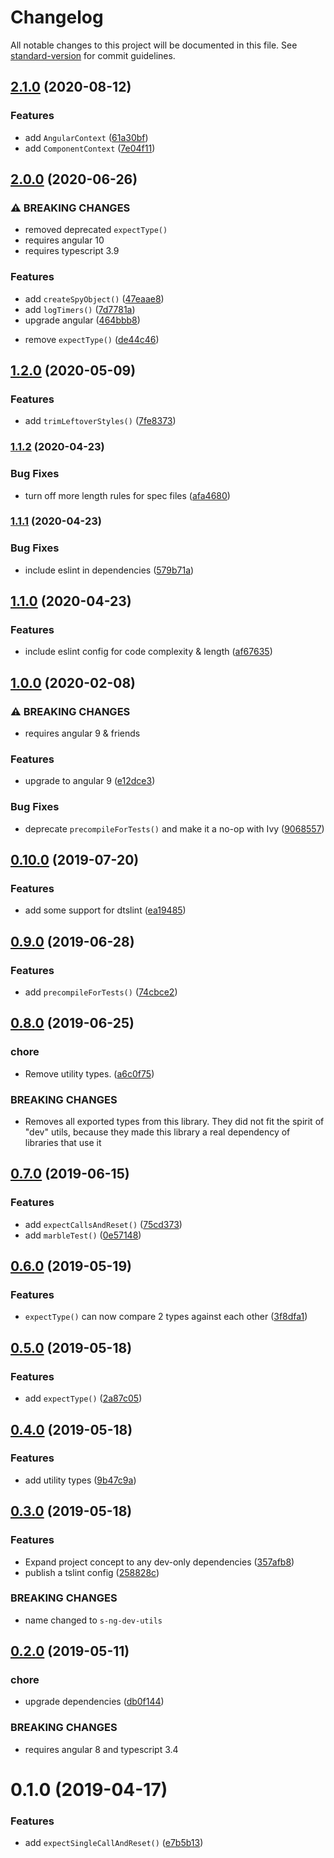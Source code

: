 # Changelog

All notable changes to this project will be documented in this file. See [standard-version](https://github.com/conventional-changelog/standard-version) for commit guidelines.

## [2.1.0](https://github.com/simontonsoftware/s-ng-dev-utils/compare/v2.0.0...v2.1.0) (2020-08-12)

### Features

- add `AngularContext` ([61a30bf](https://github.com/simontonsoftware/s-ng-dev-utils/commit/61a30bf9ad6fb8c13967dd9292a908367383c9a3))
- add `ComponentContext` ([7e04f11](https://github.com/simontonsoftware/s-ng-dev-utils/commit/7e04f11990eed2b828d0188f10581c8d7716e402))

## [2.0.0](https://github.com/simontonsoftware/s-ng-dev-utils/compare/v1.2.0...v2.0.0) (2020-06-26)

### ⚠ BREAKING CHANGES

- removed deprecated `expectType()`
- requires angular 10
- requires typescript 3.9

### Features

- add `createSpyObject()` ([47eaae8](https://github.com/simontonsoftware/s-ng-dev-utils/commit/47eaae89d598f8fd776825dbffb400dabfe1910a))
- add `logTimers()` ([7d7781a](https://github.com/simontonsoftware/s-ng-dev-utils/commit/7d7781a3cc67d0e7cf0470dbefafb4b15d758fd2))
- upgrade angular ([464bbb8](https://github.com/simontonsoftware/s-ng-dev-utils/commit/464bbb8932f3ead8b130d74c13ef44063e6d2ee8))

* remove `expectType()` ([de44c46](https://github.com/simontonsoftware/s-ng-dev-utils/commit/de44c46008d2b6588b7efbe1d8756dc1b20b6ead))

## [1.2.0](https://github.com/simontonsoftware/s-ng-dev-utils/compare/v1.1.2...v1.2.0) (2020-05-09)

### Features

- add `trimLeftoverStyles()` ([7fe8373](https://github.com/simontonsoftware/s-ng-dev-utils/commit/7fe8373c9d7121f27347cdd07d381aa40301eee7))

### [1.1.2](https://github.com/simontonsoftware/s-ng-dev-utils/compare/v1.1.1...v1.1.2) (2020-04-23)

### Bug Fixes

- turn off more length rules for spec files ([afa4680](https://github.com/simontonsoftware/s-ng-dev-utils/commit/afa4680fa729318641f5197cd6fc59f804a40a39))

### [1.1.1](https://github.com/simontonsoftware/s-ng-dev-utils/compare/v1.1.0...v1.1.1) (2020-04-23)

### Bug Fixes

- include eslint in dependencies ([579b71a](https://github.com/simontonsoftware/s-ng-dev-utils/commit/579b71a2b5c2ec23a937d07a112425451c1b53b2))

## [1.1.0](https://github.com/simontonsoftware/s-ng-dev-utils/compare/v1.0.0...v1.1.0) (2020-04-23)

### Features

- include eslint config for code complexity & length ([af67635](https://github.com/simontonsoftware/s-ng-dev-utils/commit/af676352652fa3d1063b5a0ec6f93c41d5d66228))

## [1.0.0](https://github.com/simontonsoftware/s-ng-dev-utils/compare/v0.10.0...v1.0.0) (2020-02-08)

### ⚠ BREAKING CHANGES

- requires angular 9 & friends

### Features

- upgrade to angular 9 ([e12dce3](https://github.com/simontonsoftware/s-ng-dev-utils/commit/e12dce37c8f9756132f28ec6ccb9b6a511db1947))

### Bug Fixes

- deprecate `precompileForTests()` and make it a no-op with Ivy ([9068557](https://github.com/simontonsoftware/s-ng-dev-utils/commit/9068557ea0d151dc2b71572649a1049122bb62b2))

## [0.10.0](https://github.com/simontonsoftware/s-ng-dev-utils/compare/v0.9.0...v0.10.0) (2019-07-20)

### Features

- add some support for dtslint ([ea19485](https://github.com/simontonsoftware/s-ng-dev-utils/commit/ea19485))

## [0.9.0](https://github.com/simontonsoftware/s-ng-dev-utils/compare/v0.8.0...v0.9.0) (2019-06-28)

### Features

- add `precompileForTests()` ([74cbce2](https://github.com/simontonsoftware/s-ng-dev-utils/commit/74cbce2))

## [0.8.0](https://github.com/simontonsoftware/s-ng-dev-utils/compare/v0.7.0...v0.8.0) (2019-06-25)

### chore

- Remove utility types. ([a6c0f75](https://github.com/simontonsoftware/s-ng-dev-utils/commit/a6c0f75))

### BREAKING CHANGES

- Removes all exported types from this library. They did not fit the spirit of "dev" utils, because they made this library a real dependency of libraries that use it

## [0.7.0](https://github.com/simontonsoftware/s-ng-dev-utils/compare/v0.6.0...v0.7.0) (2019-06-15)

### Features

- add `expectCallsAndReset()` ([75cd373](https://github.com/simontonsoftware/s-ng-dev-utils/commit/75cd373))
- add `marbleTest()` ([0e57148](https://github.com/simontonsoftware/s-ng-dev-utils/commit/0e57148))

## [0.6.0](https://github.com/simontonsoftware/s-ng-dev-utils/compare/v0.5.0...v0.6.0) (2019-05-19)

### Features

- `expectType()` can now compare 2 types against each other ([3f8dfa1](https://github.com/simontonsoftware/s-ng-dev-utils/commit/3f8dfa1))

## [0.5.0](https://github.com/simontonsoftware/s-ng-dev-utils/compare/v0.4.0...v0.5.0) (2019-05-18)

### Features

- add `expectType()` ([2a87c05](https://github.com/simontonsoftware/s-ng-dev-utils/commit/2a87c05))

## [0.4.0](https://github.com/simontonsoftware/s-ng-dev-utils/compare/v0.3.0...v0.4.0) (2019-05-18)

### Features

- add utility types ([9b47c9a](https://github.com/simontonsoftware/s-ng-dev-utils/commit/9b47c9a))

## [0.3.0](https://github.com/simontonsoftware/s-ng-dev-utils/compare/v0.2.0...v0.3.0) (2019-05-18)

### Features

- Expand project concept to any dev-only dependencies ([357afb8](https://github.com/simontonsoftware/s-ng-dev-utils/commit/357afb8))
- publish a tslint config ([258828c](https://github.com/simontonsoftware/s-ng-dev-utils/commit/258828c))

### BREAKING CHANGES

- name changed to `s-ng-dev-utils`

## [0.2.0](https://github.com/simontonsoftware/s-ng-dev-utils/compare/v0.1.0...v0.2.0) (2019-05-11)

### chore

- upgrade dependencies ([db0f144](https://github.com/simontonsoftware/s-ng-dev-utils/commit/db0f144))

### BREAKING CHANGES

- requires angular 8 and typescript 3.4

# 0.1.0 (2019-04-17)

### Features

- add `expectSingleCallAndReset()` ([e7b5b13](https://github.com/simontonsoftware/s-ng-dev-utils/commit/e7b5b13))
